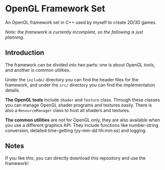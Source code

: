 # OpenGL Framework Set

An OpenGL framework set in C++ used by myself to create 2D/3D games.

*Note: the framework is currently incomplete, so the following is just planning.*

## Introduction

The framework can be divided into two parts: one is about OpenGL tools, and another is common utilities.

Under the `include/` directory you can find the header files for the framework, and under the `src/` directory you can find the implementation details.

**The OpenGL tools** include `Shader` and `Texture` class. Through these classes you can manage OpenGL shader programs and textures easily. There is also a `ResourceManager` class to host all shaders and textures.

**The common utilities** are not for OpenGL only, they are also available when you use a different graphics API. They include functions like number-string conversion, detailed time-getting (yy-mm-dd hh:mm:ss) and logging.

## Notes

If you like this, you can directly download this repository and use the framework!
